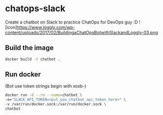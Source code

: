 # chatops-slack
Create a chatbot on Slack to practice ChatOps for DevOps guy :D
![icon]https://www.loggly.com/wp-content/uploads/2017/02/BuildingaChatOpsBotwithSlackandLoggly-03.png

## Build the image
```sh
docker build -t chatbot .
```
## Run docker 
(Bot use token strings begin with xoxb-)
```sh
docker run -d --rm --name=chatbot \
-e="SLACK_API_TOKEN=<put_you_chatbot_api_token_here>" \
-v /var/run/docker.sock:/var/run/docker.sock \
chatbot
```
